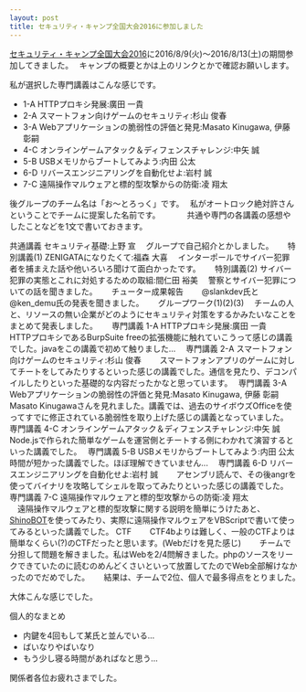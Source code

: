 ```yaml
---
layout: post
title: セキュリティ・キャンプ全国大会2016に参加しました
---
```


[セキュリティ・キャンプ全国大会2016](https://www.ipa.go.jp/jinzai/camp/2016/zenkoku2016.html)に2016/8/9(火)～2016/8/13(土)の期間参加してきました。　
キャンプの概要とかは上のリンクとかで確認お願いします。　

私が選択した専門講義はこんな感じです。　
- 1-A HTTPプロキシ発展:廣田 一貴
- 2-A スマートフォン向けゲームのセキュリティ:杉山 俊春
- 3-A Webアプリケーションの脆弱性の評価と発見:Masato Kinugawa, 伊藤 彰嗣
- 4-C オンラインゲームアタック＆ディフェンスチャレンジ:中矢 誠
- 5-B USBメモリからブートしてみよう:内田 公太
- 6-D リバースエンジニアリングを自動化せよ:岩村 誠
- 7-C 遠隔操作マルウェアと標的型攻撃からの防衛:凌 翔太	

後グループのチーム名は「お～とろっく」です。　
私がオートロック絶対許さんということでチームに提案した名前です。　
　
　
共通や専門の各講義の感想やしたことなどを1文で書いておきます。　　

共通講義 セキュリティ基礎:上野 宣
　グループで自己紹介とかしました。　　
特別講義(1) ZENIGATAになりたくて:福森 大喜
　インターポールでサイバー犯罪者を捕まえた話や他いろいろ聞けて面白かったです。　　
特別講義(2) サイバー犯罪の実態とこれに対処するための取組:間仁田 裕美
　警察とサイバー犯罪についての話を聞きました。　　
チューター成果報告　
　@slankdev氏と@ken_demu氏の発表を聞きました。　　
グループワーク(1)(2)(3) 
　チームの人と、リソースの無い企業がどのようにセキュリティ対策をするかみたいなことをまとめて発表しました。　　
専門講義 1-A HTTPプロキシ発展:廣田 一貴　
　HTTPプロキシであるBurpSuite freeの拡張機能に触れていこうって感じの講義でした。javaをこの講義で初めて触りました...　
専門講義 2-A スマートフォン向けゲームのセキュリティ:杉山 俊春　
　スマートフォンアプリのゲームに対してチートをしてみたりするといった感じの講義でした。通信を見たり、デコンパイルしたりといった基礎的な内容だったかなと思っています。　
専門講義 3-A Webアプリケーションの脆弱性の評価と発見:Masato Kinugawa, 伊藤 彰嗣　
　Masato Kinugawaさんを見れました。講義では、過去のサイボウズOfficeを使ってすでに修正されている脆弱性を取り上げた感じの講義となっていました。　
専門講義 4-C オンラインゲームアタック＆ディフェンスチャレンジ:中矢 誠　
　Node.jsで作られた簡単なゲームを運営側とチートする側にわかれて演習するといった講義でした。　
専門講義 5-B USBメモリからブートしてみよう:内田 公太　
　時間が短かった講義でした。ほぼ理解できていません...　
専門講義 6-D リバースエンジニアリングを自動化せよ:岩村 誠　
　アセンブリ読んで、その後angrを使ってバイナリを攻略してシェルを取ってみたりといった感じの講義でした。　
専門講義 7-C 遠隔操作マルウェアと標的型攻撃からの防衛:凌 翔太	
　遠隔操作マルウェアと標的型攻撃に関する説明を簡単にうけたあと、[ShinoBOT](http://shinobot.com/top.php)を使ってみたり、実際に遠隔操作マルウェアをVBScriptで書いて使ってみるといった講義でした。
CTF　
　CTF4bよりは難しく、一般のCTFよりは簡単なくらい(?)のCTFだったと思います。(Webだけを見た感じ)　
　チームで分担して問題を解きました。私はWebを2/4問解きました。phpのソースをリークできていたのに読むのめんどくさいといって放置してたのでWeb全部解けなかったのでだめでした。　
　結果は、チームで2位、個人で最多得点をとりました。　

大体こんな感じでした。

個人的なまとめ
- 内鍵を4回もして某氏と並んでいる...　
- ばいなりやばいなり　
- もう少し寝る時間があればなと思う...　

関係者各位お疲れさまでした。
